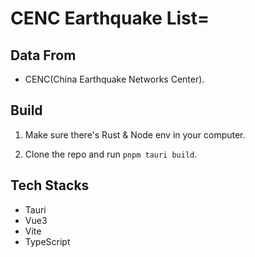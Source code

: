 # CENC Earthquake List=

## Data From
- CENC(China Earthquake Networks Center).

## Build
1. Make sure there's Rust & Node env in your computer.

2. Clone the repo and run ``pnpm tauri build``.

## Tech Stacks
- Tauri
- Vue3
- Vite
- TypeScript